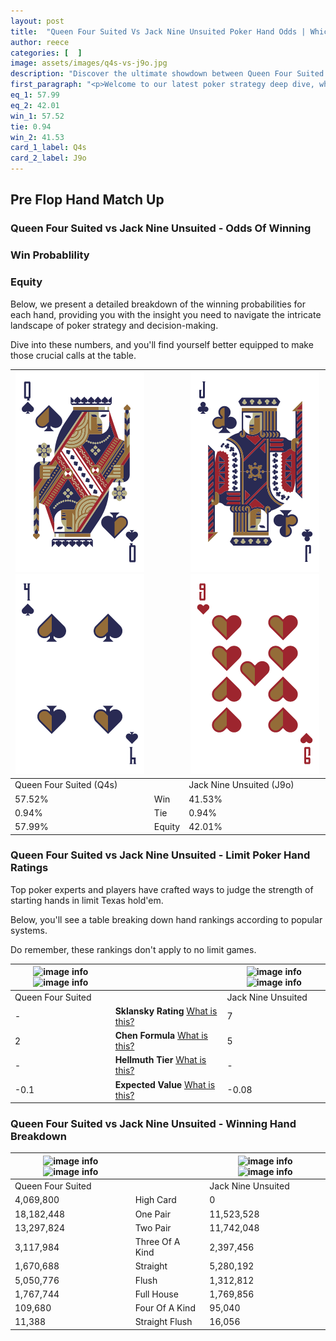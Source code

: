 ```yaml
---
layout: post
title:  "Queen Four Suited Vs Jack Nine Unsuited Poker Hand Odds | Which Is The Better Hand In Poker? A Complete Guide"
author: reece
categories: [  ]
image: assets/images/q4s-vs-j9o.jpg
description: "Discover the ultimate showdown between Queen Four Suited and Jack Nine Unsuited in poker! Uncover the odds, strategies, and scenarios where one hand triumphs over the other. Get ready to up your poker game with this thrilling analysis."
first_paragraph: "<p>Welcome to our latest poker strategy deep dive, where we're pitting two distinct hands against each other in a high-stakes showdown: Queen Four Suited vs Jack Nine Unsuited.</p><p>In the dynamic world of poker, every decision counts, and knowing which hand holds the upper hand is key to your success at the table.</p><p>In this article, we'll dissect these two hands, explore the scenarios where one dominates the other, and equip you with the knowledge to make strategic choices that can tip the odds in your favor.</p><p>Get ready to unravel the intriguing dynamics of these poker hands and elevate your game to new heights.</p>"
eq_1: 57.99
eq_2: 42.01
win_1: 57.52
tie: 0.94
win_2: 41.53
card_1_label: Q4s
card_2_label: J9o
---
```




[comment]: # (sp0)

## Pre Flop Hand Match Up

<div class="table hand-ratings" markdown="1"> 



### Queen Four Suited vs Jack Nine Unsuited - Odds Of Winning


  
<div class="row graphs"> 
<div class="col-lg-6">
    <h3>Win Probablility</h3>
    <canvas id="WinChart"></canvas>
</div>
<div class="col-lg-6">
    <h3>Equity</h3>
    <canvas id="EquityChart"></canvas>
</div>
</div>

  Below, we present a detailed breakdown of the winning probabilities for each hand, providing you with the insight you need to navigate the intricate landscape of poker strategy and decision-making. 

Dive into these numbers, and you'll find yourself better equipped to make those crucial calls at the table.


    
| ![image info](assets/images/hand1/q.png) ![image info](assets/images/hand1/4.png) |  | ![image info](assets/images/hand2/j.png) ![image info](assets/images/hand2/9o.png) |
| -------- | -------- | -------- |
| Queen Four Suited (Q4s) |  | Jack Nine Unsuited (J9o) |
| 57.52% | Win | 41.53% |
| 0.94% | Tie | 0.94% |
| 57.99% | Equity | 42.01% |




[comment]: # (sp1)



### Queen Four Suited vs Jack Nine Unsuited - Limit Poker Hand Ratings

Top poker experts and players have crafted ways to judge the strength of starting hands in limit Texas hold'em. 

Below, you'll see a table breaking down hand rankings according to popular systems. 

Do remember, these rankings don't apply to no limit games.


    
| ![image info](https://www.riverpairs.com/assets/images/hand1/q.png) ![image info](https://www.riverpairs.com/assets/images/hand1/4.png) |  | ![image info](https://www.riverpairs.com/assets/images/hand2/j.png) ![image info](https://www.riverpairs.com/assets/images/hand2/9o.png) |
| -------- | -------- | -------- |
| Queen Four Suited |  | Jack Nine Unsuited |
| - | **Sklansky Rating** [What is this?](/sklansky-rating-explained) | 7 |
| 2 | **Chen Formula** [What is this?](/chen-formula-explained) | 5 |
| - | **Hellmuth Tier** [What is this?](/Hellmuth-tier-explained) | - |
| -0.1 | **Expected Value** [What is this?](/expected-value-explained) | -0.08 |




[comment]: # (sp2)



### Queen Four Suited vs Jack Nine Unsuited - Winning Hand Breakdown


    
| ![image info](https://www.riverpairs.com/assets/images/hand1/q.png) ![image info](https://www.riverpairs.com/assets/images/hand1/4.png) |  | ![image info](https://www.riverpairs.com/assets/images/hand2/j.png) ![image info](https://www.riverpairs.com/assets/images/hand2/9o.png) |
| -------- | -------- | -------- |
| Queen Four Suited |  | Jack Nine Unsuited |
| 4,069,800 | High Card | 0 |
| 18,182,448 | One Pair | 11,523,528 |
| 13,297,824 | Two Pair | 11,742,048 |
| 3,117,984 | Three Of A Kind | 2,397,456 |
| 1,670,688 | Straight | 5,280,192 |
| 5,050,776 | Flush | 1,312,812 |
| 1,767,744 | Full House | 1,769,856 |
| 109,680 | Four Of A Kind | 95,040 |
| 11,388 | Straight Flush | 16,056 |




[comment]: # (sp3)



</div>

[comment]: # (sp4)



[comment]: # (sp5)

